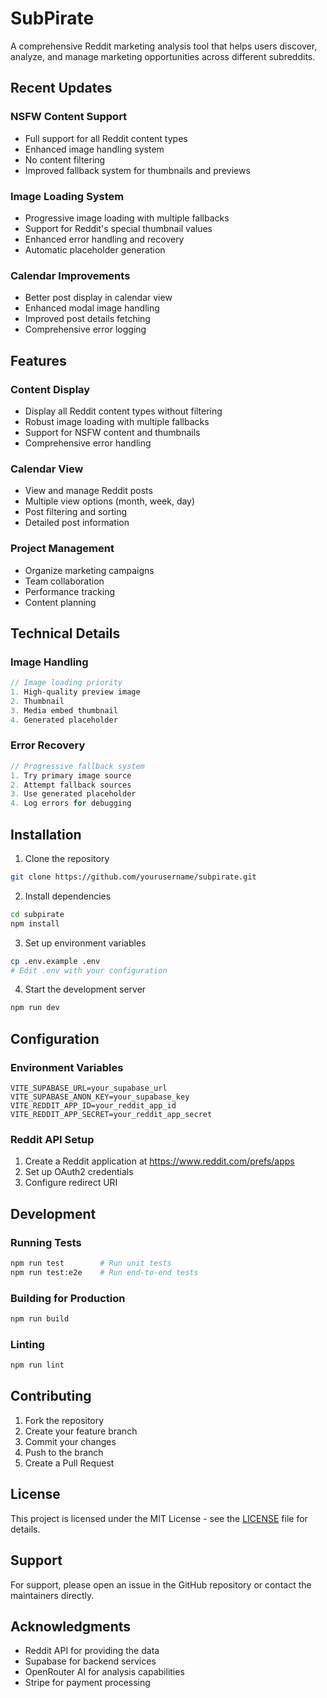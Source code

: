 # SubPirate

A comprehensive Reddit marketing analysis tool that helps users discover, analyze, and manage marketing opportunities across different subreddits.

## Recent Updates

### NSFW Content Support
- Full support for all Reddit content types
- Enhanced image handling system
- No content filtering
- Improved fallback system for thumbnails and previews

### Image Loading System
- Progressive image loading with multiple fallbacks
- Support for Reddit's special thumbnail values
- Enhanced error handling and recovery
- Automatic placeholder generation

### Calendar Improvements
- Better post display in calendar view
- Enhanced modal image handling
- Improved post details fetching
- Comprehensive error logging

## Features

### Content Display
- Display all Reddit content types without filtering
- Robust image loading with multiple fallbacks
- Support for NSFW content and thumbnails
- Comprehensive error handling

### Calendar View
- View and manage Reddit posts
- Multiple view options (month, week, day)
- Post filtering and sorting
- Detailed post information

### Project Management
- Organize marketing campaigns
- Team collaboration
- Performance tracking
- Content planning

## Technical Details

### Image Handling
```typescript
// Image loading priority
1. High-quality preview image
2. Thumbnail
3. Media embed thumbnail
4. Generated placeholder
```

### Error Recovery
```typescript
// Progressive fallback system
1. Try primary image source
2. Attempt fallback sources
3. Use generated placeholder
4. Log errors for debugging
```

## Installation

1. Clone the repository
```bash
git clone https://github.com/yourusername/subpirate.git
```

2. Install dependencies
```bash
cd subpirate
npm install
```

3. Set up environment variables
```bash
cp .env.example .env
# Edit .env with your configuration
```

4. Start the development server
```bash
npm run dev
```

## Configuration

### Environment Variables
```env
VITE_SUPABASE_URL=your_supabase_url
VITE_SUPABASE_ANON_KEY=your_supabase_key
VITE_REDDIT_APP_ID=your_reddit_app_id
VITE_REDDIT_APP_SECRET=your_reddit_app_secret
```

### Reddit API Setup
1. Create a Reddit application at https://www.reddit.com/prefs/apps
2. Set up OAuth2 credentials
3. Configure redirect URI

## Development

### Running Tests
```bash
npm run test        # Run unit tests
npm run test:e2e    # Run end-to-end tests
```

### Building for Production
```bash
npm run build
```

### Linting
```bash
npm run lint
```

## Contributing

1. Fork the repository
2. Create your feature branch
3. Commit your changes
4. Push to the branch
5. Create a Pull Request

## License

This project is licensed under the MIT License - see the [LICENSE](LICENSE) file for details.

## Support

For support, please open an issue in the GitHub repository or contact the maintainers directly.

## Acknowledgments

- Reddit API for providing the data
- Supabase for backend services
- OpenRouter AI for analysis capabilities
- Stripe for payment processing 